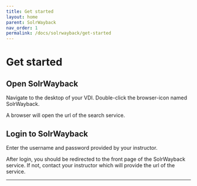```yaml
---
title: Get started
layout: home
parent: SolrWayback
nav_order: 1
permalink: /docs/solrwayback/get-started
---
```


# Get started

## Open SolrWayback
Navigate to the desktop of your VDI. Double-click the browser-icon named SolrWayback.

A browser will open the url of the search service.

## Login to SolrWayback
Enter the username and password provided by your instructor.

After login, you should be redirected to the front page of the SolrWayback service.
If not, contact your instructor which will provide the url of the service.

----

